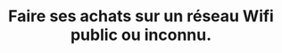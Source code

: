 ---
thematique: thematique-vPOHpPFF_kFw2S80Eawqn
definitions:
- definition-7SrNyjjZY76afwFSoaahP
goodPractices:
- good-practice-8ixD2smb6RMn05br_kSQQ
risks:
- Se faire intercepter ses données bancaires et l’ensemble de ses données à caractère
  personnel.
title: 'Faire ses achats sur un réseau Wifi public ou inconnu. '
uuid: vulnerability-9qf-CIVZunQ7Ex1o2XWG0
visibleInCms: true
---